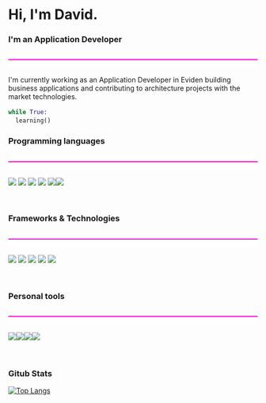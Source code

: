 # Hi, I'm David. 

### I'm an Application Developer

<img width="100%" height="30" src="img/purple-line.png">

I'm currently working as an Application Developer in Eviden building business applications and contributing to architecture projects with the market technologies. 

```python
while True:
  learning()
```

### Programming languages
<img width="100%" height="30" src="img/purple-line.png">

 <img width="40" src="https://cdn.jsdelivr.net/gh/devicons/devicon/icons/typescript/typescript-original.svg" /> <img width="40" src="https://cdn.jsdelivr.net/gh/devicons/devicon/icons/javascript/javascript-original.svg" />
<img width="40" src="https://cdn.jsdelivr.net/gh/devicons/devicon/icons/html5/html5-original.svg" />
 <img width="40" src="https://cdn.jsdelivr.net/gh/devicons/devicon/icons/css3/css3-original.svg" />
 <img width="50" src="https://cdn.jsdelivr.net/gh/devicons/devicon/icons/java/java-original.svg" /><img width="45" src="https://cdn.jsdelivr.net/gh/devicons/devicon/icons/python/python-original.svg" />


<br>

### Frameworks & Technologies
<img width="100%" height="30" src="img/purple-line.png">

 <img width="40" src="https://cdn.jsdelivr.net/gh/devicons/devicon/icons/angularjs/angularjs-original.svg" />  <img width="40" src="https://cdn.jsdelivr.net/gh/devicons/devicon/icons/spring/spring-original.svg" />
 <img width="40" src="https://cdn.jsdelivr.net/gh/devicons/devicon/icons/tailwindcss/tailwindcss-plain.svg" />
 <img width="40" src="https://cdn.jsdelivr.net/gh/devicons/devicon/icons/docker/docker-plain-wordmark.svg" />
 <img width="40" src="https://cdn.jsdelivr.net/gh/devicons/devicon/icons/kubernetes/kubernetes-plain.svg" />


<br>

### Personal tools

<img width="100%" height="30" src="img/purple-line.png">


<img width="40" src="https://cdn.jsdelivr.net/gh/devicons/devicon/icons/vscode/vscode-original.svg" /><img width="40" src="https://cdn.jsdelivr.net/gh/devicons/devicon/icons/git/git-original.svg" /><img width="40" src="https://cdn.jsdelivr.net/gh/devicons/devicon/icons/jetbrains/jetbrains-original.svg" /><img width="40" src="https://cdn.jsdelivr.net/gh/devicons/devicon/icons/vim/vim-original.svg" /> 

<br>

### Gitub Stats 

[![Top Langs](https://github-readme-stats.vercel.app/api/top-langs/?username=netvid&layout=compact&theme=dracula&hide_title=true&card_width=800&border_radius=10)](https://github.com/anuraghazra/github-readme-stats)